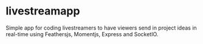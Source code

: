 # livestreamapp

Simple app for coding livestreamers to have viewers send in project ideas in real-time using Feathersjs, Momentjs, Express and SocketIO.


